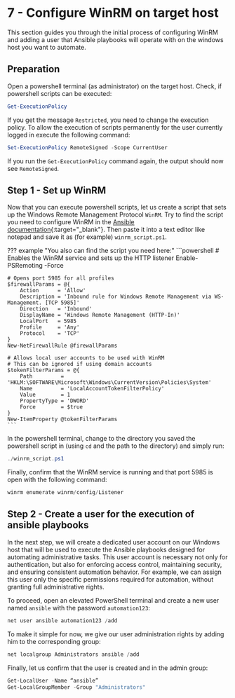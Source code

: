 # 7 - Configure WinRM on target host

This section guides you through the initial process of configuring WinRM and adding a user that Ansible playbooks will operate with on the windows host you want to automate.

## Preparation

Open a powershell terminal (as administrator) on the target host. Check, if powershell scripts can be executed:

```powershell
Get-ExecutionPolicy
```

If you get the message `Restricted`, you need to change the execution policy. To allow the execution of scripts permanently for the  user currently logged in execute the following command:

```powershell
Set-ExecutionPolicy RemoteSigned -Scope CurrentUser
```

If you run the `Get-ExecutionPolicy` command again, the output should now see `RemoteSigned`.

## Step 1 - Set up WinRM

Now that you can execute powershell scripts, let us create a script that sets up the Windows Remote Management Protocol `WinRM`. Try to find the script you need to configure WinRM in the [Ansible documentation](https://docs.ansible.com/ansible/latest/index.html){:target="_blank"}. Then paste it into a text editor like notepad and save it as (for example) `winrm_script.ps1`.

??? example "You also can find the script you need here:"
    ```powershell
    # Enables the WinRM service and sets up the HTTP listener
    Enable-PSRemoting -Force

    # Opens port 5985 for all profiles
    $firewallParams = @{
        Action      = 'Allow'
        Description = 'Inbound rule for Windows Remote Management via WS-Management. [TCP 5985]'
        Direction   = 'Inbound'
        DisplayName = 'Windows Remote Management (HTTP-In)'
        LocalPort   = 5985
        Profile     = 'Any'
        Protocol    = 'TCP'
    }
    New-NetFirewallRule @firewallParams

    # Allows local user accounts to be used with WinRM
    # This can be ignored if using domain accounts
    $tokenFilterParams = @{
        Path         = 'HKLM:\SOFTWARE\Microsoft\Windows\CurrentVersion\Policies\System'
        Name         = 'LocalAccountTokenFilterPolicy'
        Value        = 1
        PropertyType = 'DWORD'
        Force        = $true
    }
    New-ItemProperty @tokenFilterParams
    ```

In the powershell terminal, change to the directory you saved the powershell script in (using `cd` and the path to the directory) and simply run:

```powershell
./winrm_script.ps1
```

Finally, confirm that the WinRM service is running and that port 5985 is open with the following command:

```powershell
winrm enumerate winrm/config/Listener
```

## Step 2 - Create a user for the execution of ansible playbooks

In the next step, we will create a dedicated user account on our Windows host that will be used to execute the Ansible playbooks designed for automating administrative tasks. This user account is necessary not only for authentication, but also for enforcing access control, maintaining security, and ensuring consistent automation behavior. For example, we can assign this user only the specific permissions required for automation, without granting full administrative rights.

To proceed, open an elevated PowerShell terminal and create a new user named `ansible` with the password `automation123`:

```powershell
net user ansible automation123 /add
```

To make it simple for now, we give our user administration rights by adding him to the corresponding group:

```powershell
net localgroup Administrators ansible /add
```

Finally, let us confirm that the user is created and in the admin group:

```powershell
Get-LocalUser -Name “ansible”
Get-LocalGroupMember -Group "Administrators"
```
